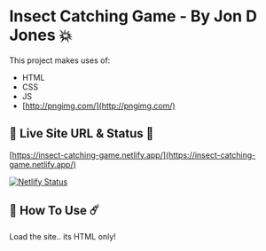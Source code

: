 # Insect Catching Game - By Jon D Jones 💥

This project makes uses of:

- HTML
- CSS
- JS
- [http://pngimg.com/](http://pngimg.com/)

## 👻 Live Site URL & Status 👺

[https://insect-catching-game.netlify.app/](https://insect-catching-game.netlify.app/)

[![Netlify Status](https://api.netlify.com/api/v1/badges/f8f7cdf9-9eae-4ec2-9f32-8e3028d8ac6f/deploy-status)](https://app.netlify.com/sites/insect-catching-game/deploys)

## 👾 How To Use ☄️

Load the site.. its HTML only!
